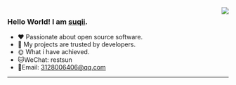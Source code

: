 <img align="right" style="pointer-events:none;" src="https://github-readme-stats.vercel.app/api?username=suqii&show_icons=true&theme=radical&hide_border=true" />

 
### Hello World! I am <b><a target="_blank" href="javascript:;">suqii</a></b>.
 
- :hearts: Passionate about open source software. 
- :1st_place_medal: My projects are trusted by developers.
- :sun_with_face: What i have achieved.
- 🐱WeChat: restsun
- 👻Email: 3128006406@qq.com
 


 
---
